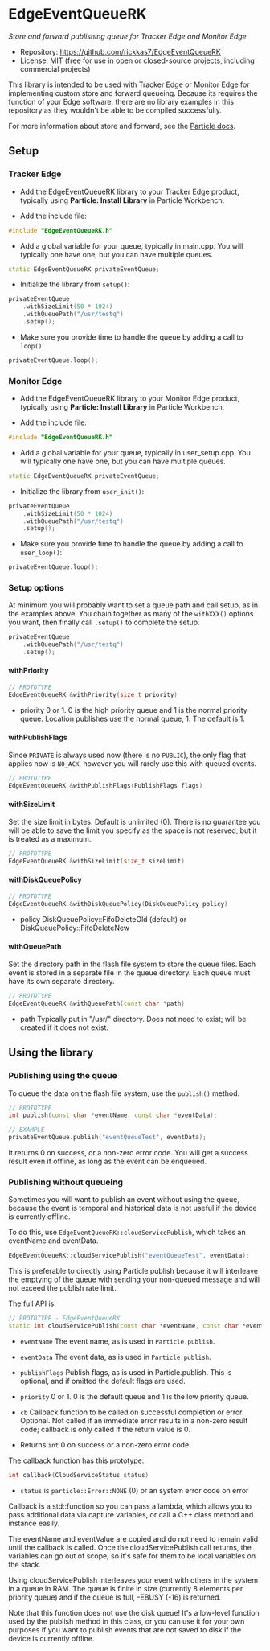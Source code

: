 # EdgeEventQueueRK

*Store and forward publishing queue for Tracker Edge and Monitor Edge*

- Repository: https://github.com/rickkas7/EdgeEventQueueRK
- License: MIT (free for use in open or closed-source projects, including commercial projects)

This library is intended to be used with Tracker Edge or Monitor Edge for implementing custom store and forward queueing. Because its requires the
function of your Edge software, there are no library examples in this repository as they wouldn't be able to be compiled successfully.

For more information about store and forward, see the [Particle docs](https://docs.particle.io/firmware/tracker-edge/sotre-and-forward/).


## Setup

### Tracker Edge


- Add the EdgeEventQueueRK library to your Tracker Edge product, typically using **Particle: Install Library** in Particle Workbench.

- Add the include file:

```cpp
#include "EdgeEventQueueRK.h"
```

- Add a global variable for your queue, typically in main.cpp. You will typically one have one, but you can have multiple queues.

```cpp
static EdgeEventQueueRK privateEventQueue;
```

- Initialize the library from `setup()`:

```cpp
privateEventQueue
    .withSizeLimit(50 * 1024)
    .withQueuePath("/usr/testq")
    .setup();
```

- Make sure you provide time to handle the queue by adding a call to `loop()`:

```cpp
privateEventQueue.loop();
```


### Monitor Edge

- Add the EdgeEventQueueRK library to your Monitor Edge product, typically using **Particle: Install Library** in Particle Workbench.

- Add the include file:

```cpp
#include "EdgeEventQueueRK.h"
```

- Add a global variable for your queue, typically in user_setup.cpp. You will typically one have one, but you can have multiple queues.

```cpp
static EdgeEventQueueRK privateEventQueue;
```

- Initialize the library from `user_init()`:

```cpp
privateEventQueue
    .withSizeLimit(50 * 1024)
    .withQueuePath("/usr/testq")
    .setup();
```

- Make sure you provide time to handle the queue by adding a call to `user_loop()`:

```cpp
privateEventQueue.loop();
```

### Setup options

At minimum you will probably want to set a queue path and call setup, as in the examples above. You chain together as many of the
`withXXX()` options you want, then finally call `.setup()` to complete the setup.

```cpp
privateEventQueue
    .withQueuePath("/usr/testq")
    .setup();
```

#### withPriority

```cpp
// PROTOTYPE
EdgeEventQueueRK &withPriority(size_t priority)
```

- priority 0 or 1. 0 is the high priority queue and 1 is the normal priority queue. Location publishes use the normal queue, 1. The default is 1.

#### withPublishFlags

Since `PRIVATE` is always used now (there is no `PUBLIC`), the only flag that applies now is `NO_ACK`, however you will
rarely use this with queued events.

```cpp 
// PROTOTYPE
EdgeEventQueueRK &withPublishFlags(PublishFlags flags)
```

#### withSizeLimit

Set the size limit in bytes. Default is unlimited (0). There is no guarantee you will be able to save the limit you specify
as the space is not reserved, but it is treated as a maximum.

```cpp
// PROTOTYPE
EdgeEventQueueRK &withSizeLimit(size_t sizeLimit)
```

#### withDiskQueuePolicy

```cpp
// PROTOTYPE
EdgeEventQueueRK &withDiskQueuePolicy(DiskQueuePolicy policy)
```

- policy DiskQueuePolicy::FifoDeleteOld (default) or DiskQueuePolicy::FifoDeleteNew

#### withQueuePath

Set the directory path in the flash file system to store the queue files. Each event is stored in a separate file
in the queue directory. Each queue must have its own separate directory.

```cpp
// PROTOTYPE
EdgeEventQueueRK &withQueuePath(const char *path)
```

- path Typically put in "/usr/" directory. Does not need to exist; will be created if it does not exist.


## Using the library

### Publishing using the queue

To queue the data on the flash file system, use the `publish()` method.

```cpp
// PROTOTYPE
int publish(const char *eventName, const char *eventData);

// EXAMPLE
privateEventQueue.publish("eventQueueTest", eventData);
```

It returns 0 on success, or a non-zero error code. You will get a success result even if offline, as long as the event can be enqueued.

### Publishing without queueing

Sometimes you will want to publish an event without using the queue, because the event is temporal and historical data is not useful if the 
device is currently offline.

To do this, use `EdgeEventQueueRK::cloudServicePublish`, which takes an eventName and eventData. 

```cpp
EdgeEventQueueRK::cloudServicePublish("eventQueueTest", eventData);
```

This is preferable to directly using Particle.publish because it will interleave the emptying of the queue with sending your non-queued 
message and will not exceed the publish rate limit. 

The full API is:

```cpp
// PROTOTYPE - EdgeEventQueueRK
static int cloudServicePublish(const char *eventName, const char *eventData, PublishFlags publishFlags = {}, size_t priority = 0, std::function<int(CloudServiceStatus)> cb = 0);
```

- `eventName` The event name, as is used in `Particle.publish`. 

- `eventData` The event data, as is used in `Particle.publish`.

- `publishFlags` Publish flags, as is used in Particle.publish. This is optional, and if omitted the default flags are used.

- `priority` 0 or 1. 0 is the default queue and 1 is the low priority queue.

- `cb` Callback function to be called on successful completion or error. Optional. Not called if an immediate error
results in a non-zero result code; callback is only called if the return value is 0.

- Returns `int` 0 on success or a non-zero error code

The callback function has this prototype:

```cpp
int callback(CloudServiceStatus status)
```

- `status` is `particle::Error::NONE` (0) or an system error code on error

Callback is a std::function so you can pass a lambda, which allows you to pass additional data via capture variables, or
call a C++ class method and instance easily.

The eventName and eventValue are copied and do not need to remain valid until the callback is called. Once the
cloudServicePublish call returns, the variables can go out of scope, so it's safe for them to be local variables
on the stack.

Using cloudServicePublish interleaves your event with others in the system in a queue in RAM. The queue is finite
in size (currently 8 elements per priority queue) and if the queue is full, -EBUSY (-16) is returned.

Note that this function does not use the disk queue! It's a low-level function used by the publish method in this
class, or you can use it for your own purposes if you want to publish events that are not saved to disk if the device
is currently offline.

